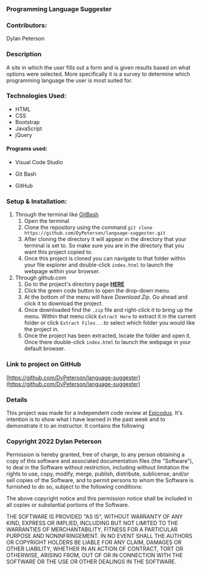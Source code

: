 
### Programming Language Suggester

### Contributors:

Dylan Peterson

### Description

A site in which the user fills out a form and is given results based on what options were selected. More specifically it is a survey to determine which programming language the user is most suited for.

### Technologies Used:

- HTML
- CSS
- Bootstrap
- JavaScript
- jQuery

#### Programs used:

- Visual Code Studio

- Git Bash

- GitHub

### Setup & Installation:
 1. Through the terminal like [GitBash](https://git-scm.com/downloads)
	 1.  Open the terminal
	 2.  Clone the repository using the command `git clone https://github.com/DyPeterson/language-suggester.git`
	 3.  After cloning the directory it will appear in the directory that your terminal is set to. So make sure you are in the directory that you want this project copied to.
	 4. Once this project is cloned you can navigate to that folder within your file explorer and double-click `index.html` to launch the webpage within your browser.
2. Through github.com
	1. Go to the project's directory page **[HERE](https://github.com/DyPeterson/language-suggester)** 
	2. Click the green code button to open the drop-down menu.
	3.  At the bottom of the menu will have *Download Zip*. Go ahead and click it to download the project.
	4. Once downloaded find the `.zip` file and right-click it to bring up the menu. Within that menu click `Extract Here` to extract it in the current folder or click `Extract Files...`to select which folder you would like the project in.
	5. Once the project has been extracted, locate the folder  and open it. Once there double-click `index.html` to launch the webpage in your default browser.

### Link to project on GitHub
[https://github.com/DyPeterson/language-suggester](https://github.com/DyPeterson/language-suggester)
### Details
This project was made for a independent code review at [Epicodus](https://www.epicodus.com/). It's intention is to show what I have learned in the past week and to demonstrate it to an instructor. It contains the following 

### Copyright 2022 Dylan Peterson

Permission is hereby granted, free of charge, to any person obtaining a copy of this software and associated documentation files (the "Software"), to deal in the Software without restriction, including without limitation the rights to use, copy, modify, merge, publish, distribute, sublicense, and/or sell copies of the Software, and to permit persons to whom the Software is furnished to do so, subject to the following conditions:

The above copyright notice and this permission notice shall be included in all copies or substantial portions of the Software.

THE SOFTWARE IS PROVIDED "AS IS", WITHOUT WARRANTY OF ANY KIND, EXPRESS OR IMPLIED, INCLUDING BUT NOT LIMITED TO THE WARRANTIES OF MERCHANTABILITY, FITNESS FOR A PARTICULAR PURPOSE AND NONINFRINGEMENT. IN NO EVENT SHALL THE AUTHORS OR COPYRIGHT HOLDERS BE LIABLE FOR ANY CLAIM, DAMAGES OR OTHER LIABILITY, WHETHER IN AN ACTION OF CONTRACT, TORT OR OTHERWISE, ARISING FROM, OUT OF OR IN CONNECTION WITH THE SOFTWARE OR THE USE OR OTHER DEALINGS IN THE SOFTWARE.